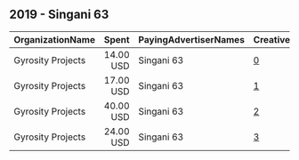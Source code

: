 ## 2019 - Singani 63 
|OrganizationName|Spent|PayingAdvertiserNames|CreativeUrls|Impressions|Genders|AgeBrackets|CountryCodes|BillingAddresses|CandidateBallotInformation|
|:---|---:|:---|:---|---:|:---|:---|:---|:---|:---|
|Gyrosity Projects|14.00 USD|Singani 63|[0](https://www.snap.com/political-ads/asset/3940eb3edf6a80fc6602049eb4b7de2905e7e071d2b7e014c7c8841cad1e8b8c?mediaType=mp4)|3,409||25+|united states|US||
|Gyrosity Projects|17.00 USD|Singani 63|[1](https://www.snap.com/political-ads/asset/23beafacd2c1ace08f9ea293034c47af812916b5a5ab3f6520d7575b289e103b?mediaType=mp4)|4,104||25+|united states|US||
|Gyrosity Projects|40.00 USD|Singani 63|[2](https://www.snap.com/political-ads/asset/e52f5affa541c407dcc13fb7d314d43245188725e60105d9966b954ad3a9a93f?mediaType=mp4)|9,922||25+|united states|US||
|Gyrosity Projects|24.00 USD|Singani 63|[3](https://www.snap.com/political-ads/asset/1cb8a3cbd2d01b44f604fb3fc2a8bec01dccaf33c6b978665adf9a352a7f84f3?mediaType=mp4)|6,147||25+|united states|US||
